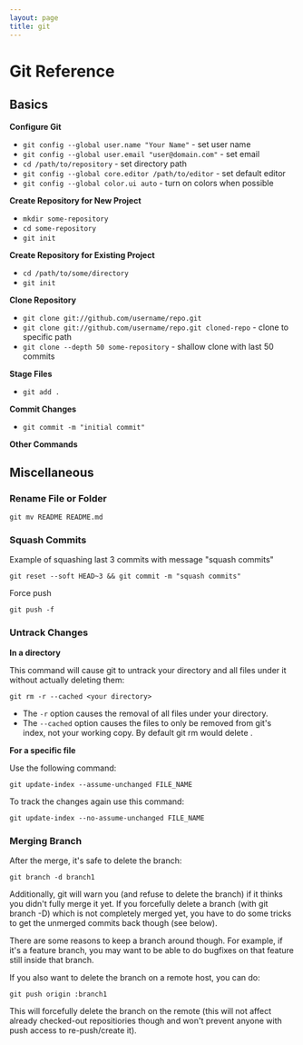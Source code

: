 ```yaml
---
layout: page
title: git
---
```


# Git Reference

## Basics

**Configure Git**

* `git config --global user.name "Your Name"` - set user name
* `git config --global user.email "user@domain.com"` - set email
* `cd /path/to/repository` - set directory path
* `git config --global core.editor /path/to/editor` - set default editor
* `git config --global color.ui auto` - turn on colors when possible

**Create Repository for New Project**

* `mkdir some-repository`
* `cd some-repository`
* `git init`

**Create Repository for Existing Project**

* `cd /path/to/some/directory`
* `git init`

**Clone Repository**

* `git clone git://github.com/username/repo.git`
* `git clone git://github.com/username/repo.git cloned-repo` - clone to specific path
* `git clone --depth 50 some-repository` - shallow clone with last 50 commits

**Stage Files**

* `git add .`

**Commit Changes**
* `git commit -m "initial commit"` 

**Other Commands**




## Miscellaneous

### Rename File or Folder

`git mv README README.md`

### Squash Commits

Example of squashing last 3 commits with message "squash commits"

`git reset --soft HEAD~3 && git commit -m "squash commits"`

Force push

`git push -f`

### Untrack Changes

**In a directory**

This command will cause git to untrack your directory and all files under it without actually deleting them:

`git rm -r --cached <your directory>`

* The `-r` option causes the removal of all files under your directory.
* The `--cached` option causes the files to only be removed from git's index, not your working copy. By default git rm <file> would delete <file>.

**For a specific file**

Use the following command:

`git update-index --assume-unchanged FILE_NAME`

To track the changes again use this command:

`git update-index --no-assume-unchanged FILE_NAME`

### Merging Branch

After the merge, it's safe to delete the branch:

`git branch -d branch1`

Additionally, git will warn you (and refuse to delete the branch) if it thinks you didn't fully merge it yet. If you forcefully delete a branch (with git branch -D) which is not completely merged yet, you have to do some tricks to get the unmerged commits back though (see below).

There are some reasons to keep a branch around though. For example, if it's a feature branch, you may want to be able to do bugfixes on that feature still inside that branch.

If you also want to delete the branch on a remote host, you can do:

`git push origin :branch1`

This will forcefully delete the branch on the remote (this will not affect already checked-out repositiories though and won't prevent anyone with push access to re-push/create it).
